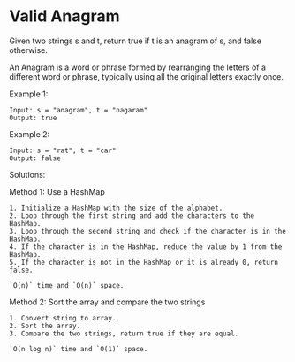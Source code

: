 # Valid Anagram

Given two strings s and t, return true if t is an anagram of s, and false otherwise.

An Anagram is a word or phrase formed by rearranging the letters of a different word or phrase, typically using all the original letters exactly once.

Example 1:

    Input: s = "anagram", t = "nagaram"
    Output: true

Example 2:

    Input: s = "rat", t = "car"
    Output: false

Solutions:

Method 1: Use a HashMap

    1. Initialize a HashMap with the size of the alphabet.
    2. Loop through the first string and add the characters to the HashMap.
    3. Loop through the second string and check if the character is in the HashMap.
    4. If the character is in the HashMap, reduce the value by 1 from the HashMap.
    5. If the character is not in the HashMap or it is already 0, return false.

    `O(n)` time and `O(n)` space.

Method 2: Sort the array and compare the two strings

    1. Convert string to array.
    2. Sort the array.
    3. Compare the two strings, return true if they are equal.

    `O(n log n)` time and `O(1)` space.
